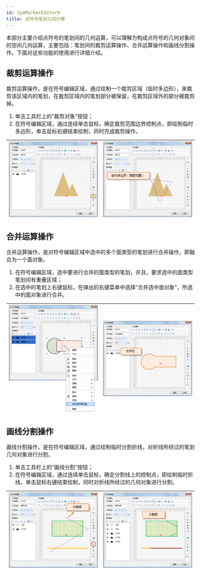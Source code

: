 ```yaml
---
id: SymMarkerEditor9
title: 点符号笔划几何计算
---
```

本部分主要介绍点符号的笔划间的几何运算，可以理解为构成点符号的几何对象间的空间几何运算，主要包括：笔划间的裁剪运算操作、合并运算操作和画线分割操作。下面对这些功能的使用进行详细介绍。

## 裁剪运算操作

裁剪运算操作，是在符号编辑区域，通过绘制一个裁剪区域（临时多边形），来裁剪该区域内的笔划，在裁剪区域内的笔划部分被保留，在裁剪区域外的部分被裁剪掉。

1. 单击工具栏上的“裁剪对象”按钮；
2. 在符号编辑区域，通过连续单击鼠标，确定裁剪范围边界控制点，即绘制临时多边形，单击鼠标右键结束绘制，同时完成裁剪操作。     

![](img/SymMarkerEditor9t1.png) | ![](img/SymMarkerEditor9t2.png)  
---|---  

## 合并运算操作

合并运算操作，是对符号编辑区域中选中的多个面类型的笔划进行合并操作，即融合为一个面对象。

1. 在符号编辑区域，选中要进行合并的面类型的笔划，并且，要求选中的面类型笔划间有重叠区域；
2. 在选中的笔划上右键鼠标，在弹出的右键菜单中选择“合并选中面对象”，所选中的面对象进行合并。   
  
  ![](img/SymMarkerEditor9t3.png)|![](img/SymMarkerEditor9t4.png)  
---|---  

## 画线分割操作

画线分割操作，是在符号编辑区域，通过绘制临时分割折线，对折线所经过的笔划几何对象进行分割。

1. 单击工具栏上的“画线分割”按钮；
2. 在符号编辑区域，通过连续单击鼠标，确定分割线上的控制点，即绘制临时折线，单击鼠标右键结束绘制，同时对折线所经过的几何对象进行分割。    
  
![](img/SymMarkerEditor9t5.png) | ![](img/SymMarkerEditor9t6.png)  
---|---  
